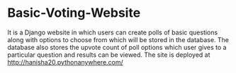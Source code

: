 # Basic-Voting-Website
It is a Django website in which users can create polls of basic questions along with options to choose from which will be stored in the database. The database also stores the upvote count of poll options which user gives to a particular question and results can be viewed. 
The site is deployed at http://hanisha20.pythonanywhere.com/
